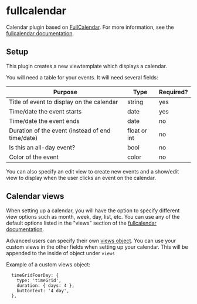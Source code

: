 # fullcalendar
Calendar plugin based on [FullCalendar](https://fullcalendar.io/).
For more information, see the [fullcalendar documentation](https://fullcalendar.io/docs).

## Setup
This plugin creates a new viewtemplate which displays a calendar.

You will need a table for your events. It will need several fields:

| Purpose | Type | Required? |
|-|-|-|
| Title of event to display on the calendar | string | yes |
| Time/date the event starts | date | yes |
| Time/date the event ends | date | no |
| Duration of the event (instead of end time/date) | float or int | no |
| Is this an all-day event? | bool | no |
| Color of the event | color | no |

You can also specify an edit view to create new events and a show/edit view to display when the user clicks an event on the calendar.

## Calendar views
When setting up a calendar, you will have the option to specify different view options such as month, week, day, list, etc. You can use any of the default options listed in the "views" section of the [fullcalendar documentation](https://fullcalendar.io/docs).

Advanced users can specify their own [views object](https://fullcalendar.io/docs/custom-view-with-settings). You can use your custom views in the other fields when setting up your calendar. This will be appended to the inside of object under `views`

Example of a custom views object:
```
  timeGridFourDay: {
    type: 'timeGrid',
    duration: { days: 4 },
    buttonText: '4 day',
  },
```
